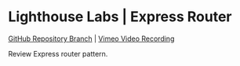 # Lighthouse Labs | Express Router

[GitHub Repository Branch](https://github.com/WarrenUhrich/lighthouse-labs-express-router-breakout/tree/2024.03.08-web-immersive-national-5february2024) | [Vimeo Video Recording](https://vimeo.com/921320623/290ffef86a?share=copy)

Review Express router pattern.

